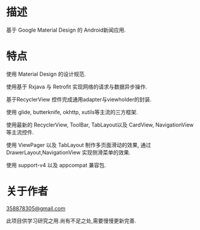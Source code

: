 # 描述
基于 Google Material Design 的 Android新闻应用.

# 特点
使用 Material Design 的设计规范.

使用基于 Rxjava 与 Retrofit 实现网络的请求与数据异步操作.

基于RecyclerView 控件完成通用adapter与viewholder的封装.

使用 glide, butterknife, okhttp, xutils等主流的三方框架.

使用最新的 RecyclerView, ToolBar, TabLayout以及 CardView, NavigationView等主流控件.

使用 ViewPager 以及 TabLayout 制作多页面滑动的效果, 通过 DrawerLayout,NavigationView 实现侧滑菜单的效果.

使用 support-v4 以及 appcompat 兼容包.

# 关于作者
358878305@gmail.com

此项目供学习研究之用.尚有不足之处,需要慢慢更新完善.
